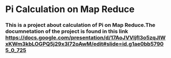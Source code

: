 # Pi Calculation on Map Reduce

### This is a project about calculation of Pi on Map Reduce.The documnetation of the project is found in this link https://docs.google.com/presentation/d/17AoJVVIjfl3o5zqJlWxKWm3kbLOGPQ5j29x3l72oAwM/edit#slide=id.g1ae0bb57905_0_725





